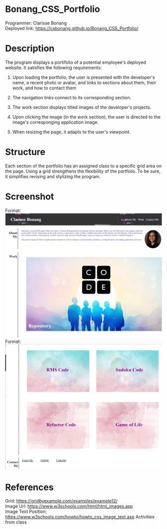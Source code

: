 # Bonang_CSS_Portfolio
Programmer: Clarisse Bonang <br/>
Deployed link: https://csbonang.github.io/Bonang_CSS_Portfolio/

# Description 
The program displays a portifolio of a potential employee's deployed website. It satisfies the following requirements: 

1.  Upon loading the portfolio, the user is presented with the  developer's name, a recent photo or avatar, and links to sections about them, their work, and how to contact them

2. The navigation links connect to its corresponding section. 

3. The work section displays titled images of the developer's projects. 

4. Upon clicking the image (in the work section), the user is directed to the image's corresponging application image. 

5. When resizing the page, it adapts to the user's viewpoint. 


# Structure 
Each section of the portfolio has an assigned class to a specific grid area on the page. 
Using a grid strengthens the flexibility of the portfolio. To be sure, it simplifies revising and stylizing the program.  

# Screenshot 
Format: ![Page1](https://github.com/csbonang/Bonang_CSS_Portfolio/blob/main/images/snapshot_1.PNG)
Format: ![Page2](https://github.com/csbonang/Bonang_CSS_Portfolio/blob/main/images/snapshot_2.PNG)
# References
Grid: 
https://gridbyexample.com/examples/example12/ <br/>
Image Url: 
https://www.w3schools.com/html/html_images.asp<br/>
Image Text Position: 
https://www.w3schools.com/howto/howto_css_image_text.asp
Activities from class 
